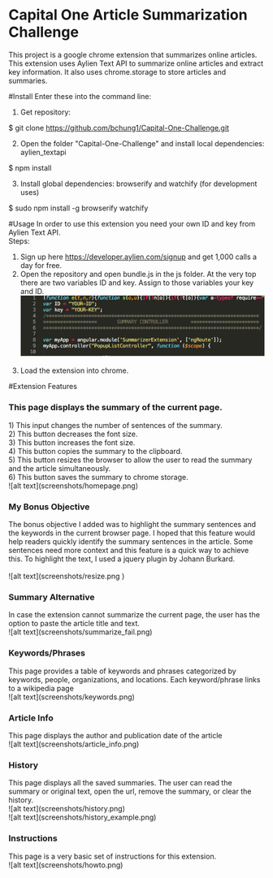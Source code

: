 # Capital One Article Summarization Challenge
This project is a google chrome extension that summarizes online articles.
This extension uses Aylien Text API to summarize online articles and extract key information. It also uses chrome.storage to store articles and summaries. 

#Install
Enter these into the command line: <br>
1) Get repository: <br>

$ git clone https://github.com/bchung1/Capital-One-Challenge.git <br>


2) Open the folder "Capital-One-Challenge" and install local dependencies: aylien_textapi <br>

$ npm install <br>

3) Install global dependencies: browserify and watchify (for development uses) <br>

$ sudo npm install -g browserify watchify <br>

#Usage
In order to use this extension you need your own ID and key from Aylien Text API. <br>
Steps: <br>

1) Sign up here https://developer.aylien.com/signup and get 1,000 calls a day for free. <br>
2) Open the repository and open bundle.js in the js folder. At the very top there are two variables ID and key. Assign to those variables your key and ID. <br>
![alt text](screenshots/api_key.png) <br><br>
3) Load the extension into chrome. <br>


#Extension Features

<h3>This page displays the summary of the current page.</h3>
1) This input changes the number of sentences of the summary. <br>
2) This button decreases the font size. <br>
3) This button increases the font size. <br>
4) This button copies the summary to the clipboard. <br>
5) This button resizes the browser to allow the user to read the summary and the article simultaneously. <br>
6) This button saves the summary to chrome storage. <br>
![alt text](screenshots/homepage.png) <br>

<h3>My Bonus Objective</h3>
The bonus objective I added was to highlight the summary sentences and the keywords in the current browser page. I hoped that this feature would help readers quickly identify the summary sentences in the article. Some sentences need more context and this feature is a quick way to achieve this. To highlight the text, I used a jquery plugin by Johann Burkard. <br><br>
![alt text](screenshots/resize.png ) <br>

<h3>Summary Alternative</h3>
In case the extension cannot summarize the current page, the user has the option to paste the article title and text. <br>
![alt text](screenshots/summarize_fail.png) <br>

<h3>Keywords/Phrases</h3>
This page provides a table of keywords and phrases categorized by keywords, people, organizations, and locations. Each keyword/phrase links to a wikipedia page <br>
![alt text](screenshots/keywords.png) <br>

<h3>Article Info</h3>
This page displays the author and publication date of the article <br>
![alt text](screenshots/article_info.png) <br>

<h3>History</h3>
This page displays all the saved summaries. The user can read the summary or original text, open the url, remove the summary, or clear the history. <br>
![alt text](screenshots/history.png) <br>![alt text](screenshots/history_example.png)

<h3>Instructions</h3>
This page is a very basic set of instructions for this extension. <br>
![alt text](screenshots/howto.png) <br> 




